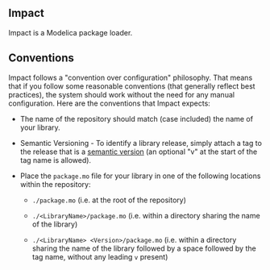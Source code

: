 Impact
------

Impact is a Modelica package loader.

Conventions
-----------

Impact follows a "convention over configuration" philosophy.  That
means that if you follow some reasonable conventions (that generally
reflect best practices), the system should work without the need for
any manual configuration.  Here are the conventions that Impact expects:

* The name of the repository should match (case included) the name
  of your library.

* Semantic Versioning - To identify a library release, simply
  attach a tag to the release that is a [semantic
  version](http://semver.org) (an optional "v" at the start of the
  tag name is allowed).

* Place the `package.mo` file for your library in one of the
  following locations within the repository:

  * `./package.mo` (i.e. at the root of the repository)

  * `./<LibraryName>/package.mo` (i.e. within a directory sharing
    the name of the library)

  * `./<LibraryName> <Version>/package.mo` (i.e. within a directory sharing
    the name of the library followed by a space followed by the tag name,
    without any leading `v` present)

